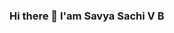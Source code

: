 ### Hi there 👋 I'am Savya Sachi V B 

<!--
**Svbongale/Svbongale** is a ✨ _special_ ✨ repository because its `README.md` (this file) appears on your GitHub profile.

Here are some stuff about me:

- 🔭 I’m currently working on ...Node.js and Express
- 🌱 I’m currently learning ... Java! 
- 🤔 I’m looking for help with ... Remembering syntax of Java
- 💬 Ask me about ... My achievements
- 📫 How to reach me: ... LinkedIn "linkedin.com/in/savya-sachi-v-b-7854551b1"
- ⚡ Fun fact: ..."A programmers duty is to find what wrong things can the END USERS do with the application! LOL🤓"
-->
